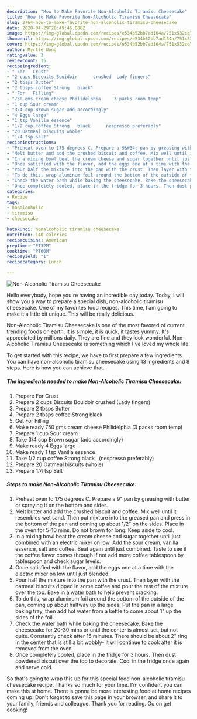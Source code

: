 ```yaml
---
description: "How to Make Favorite Non-Alcoholic Tiramisu Cheesecake"
title: "How to Make Favorite Non-Alcoholic Tiramisu Cheesecake"
slug: 2764-how-to-make-favorite-non-alcoholic-tiramisu-cheesecake
date: 2020-04-29T20:49:46.088Z
image: https://img-global.cpcdn.com/recipes/e534b52bb7ad164a/751x532cq70/non-alcoholic-tiramisu-cheesecake-recipe-main-photo.jpg
thumbnail: https://img-global.cpcdn.com/recipes/e534b52bb7ad164a/751x532cq70/non-alcoholic-tiramisu-cheesecake-recipe-main-photo.jpg
cover: https://img-global.cpcdn.com/recipes/e534b52bb7ad164a/751x532cq70/non-alcoholic-tiramisu-cheesecake-recipe-main-photo.jpg
author: Myrtle Wong
ratingvalue: 3
reviewcount: 15
recipeingredient:
- " For   Crust"
- "2 cups Biscuits Bouidoir      crushed  Lady fingers"
- "2 tbsps Butter"
- "2 tbsps coffee Strong   black"
- " For   Filling"
- "750 gms cream cheese Philidelphia     3 packs room temp"
- "1 cup Sour cream"
- "3/4 cup Brown sugar add accordingly"
- "4 Eggs large"
- "1 tsp Vanilla essence"
- "1/2 cup coffee Strong   black      nespresso preferably"
- "20 Oatmeal biscuits whole"
- "1/4 tsp Salt"
recipeinstructions:
- "Preheat oven to 175 degrees C. Prepare a 9&#34; pan by greasing with butter or spraying it on the bottom and sides."
- "Melt butter and add the crushed biscuit and coffee. Mix well until it resembles wet sand. Then put mixture into the greased pan and press in the bottom of the pan and coming up about 1/2&#34; on the sides. Place in the oven for 5-10 mins. Do not brown for long. Keep aside to cool."
- "In a mixing bowl beat the cream cheese and sugar together until just combined with an electric mixer on low. Add the sour cream, vanilla essence, salt and coffee. Beat again until just combined. Taste to see if the coffee flavor comes through if not add more coffee tablespoon by tablespoon and check sugar levels."
- "Once satisfied with the flavor, add the eggs one at a time with the electric mixer on low until just blended."
- "Pour half the mixture into the pan with the crust. Then layer with the oatmeal biscuits dipped in some coffee and pour the rest of the mixture over the top. Bake in a water bath to help prevent cracking."
- "To do this, wrap aluminum foil around the bottom of the outside of the pan, coming up about halfway up the sides. Put the pan in a large baking tray, then add hot water from a kettle to come about 1&#34; up the sides of the foil."
- "Check the water bath while baking the cheesecake. Bake the cheesecake for 20-30 mins or until the center is almost set, but not quite. Constantly check after 15 minutes. There should be about 2&#34; ring in the center that is still a bit wobbly- it will continue to cook after it is removed from the oven."
- "Once completely cooled, place in the fridge for 3 hours. Then dust powdered biscuit over the top to decorate. Cool in the fridge once again and serve cold."
categories:
- Recipe
tags:
- nonalcoholic
- tiramisu
- cheesecake

katakunci: nonalcoholic tiramisu cheesecake 
nutrition: 140 calories
recipecuisine: American
preptime: "PT32M"
cooktime: "PT60M"
recipeyield: "1"
recipecategory: Lunch

---
```



![Non-Alcoholic Tiramisu Cheesecake](https://img-global.cpcdn.com/recipes/e534b52bb7ad164a/751x532cq70/non-alcoholic-tiramisu-cheesecake-recipe-main-photo.jpg)

Hello everybody, hope you're having an incredible day today. Today, I will show you a way to prepare a special dish, non-alcoholic tiramisu cheesecake. One of my favorites food recipes. This time, I am going to make it a little bit unique. This will be really delicious.



Non-Alcoholic Tiramisu Cheesecake is one of the most favored of current trending foods on earth. It is simple, it is quick, it tastes yummy. It's appreciated by millions daily. They are fine and they look wonderful. Non-Alcoholic Tiramisu Cheesecake is something which I've loved my whole life.


To get started with this recipe, we have to first prepare a few ingredients. You can have non-alcoholic tiramisu cheesecake using 13 ingredients and 8 steps. Here is how you can achieve that.

<!--inarticleads1-->

##### The ingredients needed to make Non-Alcoholic Tiramisu Cheesecake:

1. Prepare  For   Crust
1. Prepare 2 cups Biscuits Bouidoir      crushed  (Lady fingers)
1. Prepare 2 tbsps Butter
1. Prepare 2 tbsps coffee Strong   black
1. Get  For   Filling
1. Make ready 750 gms cream cheese Philidelphia     (3 packs room temp)
1. Prepare 1 cup Sour cream
1. Take 3/4 cup Brown sugar (add accordingly)
1. Make ready 4 Eggs large
1. Make ready 1 tsp Vanilla essence
1. Take 1/2 cup coffee Strong   black      (nespresso preferably)
1. Prepare 20 Oatmeal biscuits (whole)
1. Prepare 1/4 tsp Salt




<!--inarticleads2-->

##### Steps to make Non-Alcoholic Tiramisu Cheesecake:

1. Preheat oven to 175 degrees C. Prepare a 9&#34; pan by greasing with butter or spraying it on the bottom and sides.
1. Melt butter and add the crushed biscuit and coffee. Mix well until it resembles wet sand. Then put mixture into the greased pan and press in the bottom of the pan and coming up about 1/2&#34; on the sides. Place in the oven for 5-10 mins. Do not brown for long. Keep aside to cool.
1. In a mixing bowl beat the cream cheese and sugar together until just combined with an electric mixer on low. Add the sour cream, vanilla essence, salt and coffee. Beat again until just combined. Taste to see if the coffee flavor comes through if not add more coffee tablespoon by tablespoon and check sugar levels.
1. Once satisfied with the flavor, add the eggs one at a time with the electric mixer on low until just blended.
1. Pour half the mixture into the pan with the crust. Then layer with the oatmeal biscuits dipped in some coffee and pour the rest of the mixture over the top. Bake in a water bath to help prevent cracking.
1. To do this, wrap aluminum foil around the bottom of the outside of the pan, coming up about halfway up the sides. Put the pan in a large baking tray, then add hot water from a kettle to come about 1&#34; up the sides of the foil.
1. Check the water bath while baking the cheesecake. Bake the cheesecake for 20-30 mins or until the center is almost set, but not quite. Constantly check after 15 minutes. There should be about 2&#34; ring in the center that is still a bit wobbly- it will continue to cook after it is removed from the oven.
1. Once completely cooled, place in the fridge for 3 hours. Then dust powdered biscuit over the top to decorate. Cool in the fridge once again and serve cold.




So that's going to wrap this up for this special food non-alcoholic tiramisu cheesecake recipe. Thanks so much for your time. I'm confident you can make this at home. There is gonna be more interesting food at home recipes coming up. Don't forget to save this page in your browser, and share it to your family, friends and colleague. Thank you for reading. Go on get cooking!
